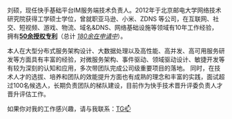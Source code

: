 <div class="en post-container">
    <p>
       刘硕，现任快手基础平台IM服务端技术负责人。2012年于北京邮电大学网络技术研究院获得工学硕士学位，曾就职亚马逊、小米、ZDNS
       等公司，在互联网、社交、短视频、游戏、物流、域名&DNS、网络基础设施等领域有10年工作经验，
       拥有<a href="https://stuartlau.github.io/archive/?tag=Patent"><strong>50余授权专利</strong
       ></a>（总计
       <a href="https://patents.google.com/?inventor=%E5%88%98%E7%A1%95&assignee
              =%E5%8C%97%E4%BA%AC%E8%BE%BE%E4%BD%B3%E4%BA%92%E8%81%94%E4%BF%A1%E6%81%AF%E6%8A%80
              %E6%9C%AF%E6%9C%89%E9%99%90%E5%85%AC%E5%8F%B8,%E5%8C%97%E4%BA%AC%E5%B0%8F%E7%B1%B3
              %E7%A7%BB%E5%8A%A8%E8%BD%AF%E4%BB%B6%E6%9C%89%E9%99%90%E5%85%AC%E5%8F%B8,%E5%8C%97
              %E9%BE%99%E4%B8%AD%E7%BD%91%EF%BC%88%E5%8C%97%E4%BA%AC%EF%BC%89%E7%A7%91%E6%8A%80%E6%9C%89%E9%99%90%E8%B4%A3%E4%BB%BB%E5%85%AC%E5%8F%B8&type=PATENT&num=100&sort=new/"><i>180余在申请中</i></a>）。
    </p>
    <p>
     本人在大型分布式服务架构设计、大数据处理以及高性能、高并发、高可用服务研发等方面具有丰富的经验，对微服务架构、事件驱动、领域驱动设计、敏捷开发等有较为深刻的认知和应用，多次带团队完成公司级重要项目的落地。
     同时，在技术人才的选拔、培养和团队的效能提升方面也有成熟的理念和丰富的实践，面试超过100名候选人，长期负责团队的梯队建设，目前作为快手技术晋升评委负责人才晋升评估工作。
    </p>
    <p>
    如果你对我的工作感兴趣，请与我联系：<a href="https://t.me/stuartlau">TG📫</a>
    </p>
</div>